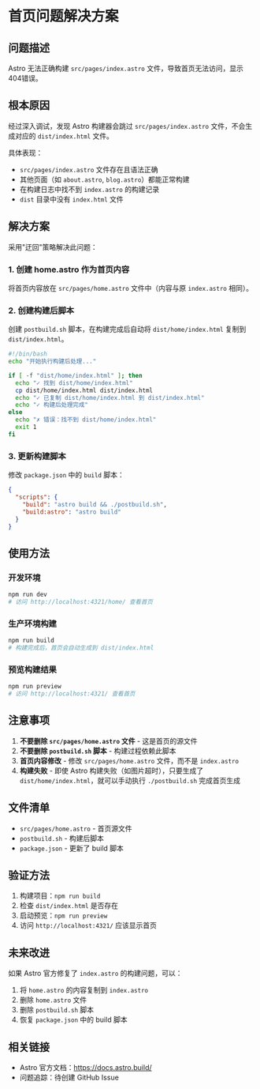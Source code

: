 # 首页问题解决方案

## 问题描述

Astro 无法正确构建 `src/pages/index.astro` 文件，导致首页无法访问，显示404错误。

## 根本原因

经过深入调试，发现 Astro 构建器会跳过 `src/pages/index.astro` 文件，不会生成对应的 `dist/index.html` 文件。

具体表现：

- `src/pages/index.astro` 文件存在且语法正确
- 其他页面（如 `about.astro`, `blog.astro`）都能正常构建
- 在构建日志中找不到 `index.astro` 的构建记录
- `dist` 目录中没有 `index.html` 文件

## 解决方案

采用"迂回"策略解决此问题：

### 1. 创建 home.astro 作为首页内容

将首页内容放在 `src/pages/home.astro` 文件中（内容与原 `index.astro` 相同）。

### 2. 创建构建后脚本

创建 `postbuild.sh` 脚本，在构建完成后自动将 `dist/home/index.html` 复制到 `dist/index.html`。

```bash
#!/bin/bash
echo "开始执行构建后处理..."

if [ -f "dist/home/index.html" ]; then
  echo "✓ 找到 dist/home/index.html"
  cp dist/home/index.html dist/index.html
  echo "✓ 已复制 dist/home/index.html 到 dist/index.html"
  echo "✓ 构建后处理完成"
else
  echo "✗ 错误：找不到 dist/home/index.html"
  exit 1
fi
```

### 3. 更新构建脚本

修改 `package.json` 中的 `build` 脚本：

```json
{
  "scripts": {
    "build": "astro build && ./postbuild.sh",
    "build:astro": "astro build"
  }
}
```

## 使用方法

### 开发环境

```bash
npm run dev
# 访问 http://localhost:4321/home/ 查看首页
```

### 生产环境构建

```bash
npm run build
# 构建完成后，首页会自动生成到 dist/index.html
```

### 预览构建结果

```bash
npm run preview
# 访问 http://localhost:4321/ 查看首页
```

## 注意事项

1. **不要删除 `src/pages/home.astro` 文件** - 这是首页的源文件
2. **不要删除 `postbuild.sh` 脚本** - 构建过程依赖此脚本
3. **首页内容修改** - 修改 `src/pages/home.astro` 文件，而不是 `index.astro`
4. **构建失败** - 即使 Astro 构建失败（如图片超时），只要生成了 `dist/home/index.html`，就可以手动执行 `./postbuild.sh` 完成首页生成

## 文件清单

- `src/pages/home.astro` - 首页源文件
- `postbuild.sh` - 构建后脚本
- `package.json` - 更新了 build 脚本

## 验证方法

1. 构建项目：`npm run build`
2. 检查 `dist/index.html` 是否存在
3. 启动预览：`npm run preview`
4. 访问 `http://localhost:4321/` 应该显示首页

## 未来改进

如果 Astro 官方修复了 `index.astro` 的构建问题，可以：

1. 将 `home.astro` 的内容复制到 `index.astro`
2. 删除 `home.astro` 文件
3. 删除 `postbuild.sh` 脚本
4. 恢复 `package.json` 中的 build 脚本

## 相关链接

- Astro 官方文档：https://docs.astro.build/
- 问题追踪：待创建 GitHub Issue
